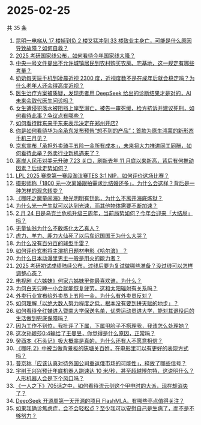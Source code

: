 # 2025-02-25

共 35 条

<!-- BEGIN -->
<!-- 最后更新时间 Tue Feb 25 2025 03:15:17 GMT+0800 (China Standard Time) -->

1. [昆明一电梯从 17 楼掉到负 2 楼又猛冲到 33 楼致业主身亡，可能是什么原因导致故障？如何自救？](https://www.zhihu.com/question/12986653681)
1. [2025 考研国家线公布，如何看待今年国家线大降？](https://www.zhihu.com/question/13220923051)
1. [中央一号文件提出不允许城镇居民到农村购买农房、宅基地，这一规定有哪些考量？](https://www.zhihu.com/question/13147519273)
1. [奶奶每天玩手机到凌晨近视 2300 度，近视度数不是在成年后就会稳定吗？为什么老年人还会得高度近视？](https://www.zhihu.com/question/12952619197)
1. [医生治疗方案被质疑，发现患者用 DeepSeek 给出的诊断结果才是对的，AI 未来会取代医生问诊吗？](https://www.zhihu.com/question/13199597688)
1. [女生遭侵犯落水被阻挡上岸至溺亡，被告一审死缓，检方抗诉并建议死刑，如何看待此事？争议点有哪些？](https://www.zhihu.com/question/13228197326)
1. [如何看待胖东来于东来表示决定在郑州开店?](https://www.zhihu.com/question/13089819134)
1. [你是如何看待华为余承东发布预告“想不到的产品”：首款为原生鸿蒙的新形态手机三月见？](https://www.zhihu.com/question/13222492213)
1. [京东宣布「承担外卖骑手五险一金所有成本」，未来将大力推进同工同酬，如何看待此举？外卖行业新机遇来了？](https://www.zhihu.com/question/13233526307)
1. [离岸人民币对美元升破 7.23 关口，刷新去年 11 月底以来新高，背后有何推动因素？后续走势如何？](https://www.zhihu.com/question/13191279465)
1. [LPL 2025 赛季第一赛段淘汰赛TES 3:1 NIP，如何评价这场比赛？](https://www.zhihu.com/question/13231841901)
1. [摄影师称「1800 元一次离婚跟拍需求比结婚还多」，为什么会这样？背后是一种怎样的观念转变？](https://www.zhihu.com/question/12949930338)
1. [《哪吒之魔童闹海》敖光明明有钥匙，为什么不离开海底炼狱？](https://www.zhihu.com/question/12864535825)
1. [为什么光一产生就可以达到光速，而其他物体需要不断加速？](https://www.zhihu.com/question/9123096591)
1. [2 月 24 日是乌克兰危机升级三周年，当前局势如何？今年会迎来「大结局」吗？](https://www.zhihu.com/question/13184601886)
1. [无量仙翁为什么不敢炼化太乙真人？](https://www.zhihu.com/question/11377983420)
1. [虎力、羊力、鹿力大仙死了以后车迟国国王为什么大哭？](https://www.zhihu.com/question/550469060)
1. [为什么没有百分百的球型手雷？](https://www.zhihu.com/question/607968540)
1. [如何评价玄彬将主演抗日题材电影《哈尔滨》 ？](https://www.zhihu.com/question/499328319)
1. [为什么日本动漫里男主一般是用火的能力者？](https://www.zhihu.com/question/13104527111)
1. [2025 考研初试成绩陆续公布，过线后要为复试做哪些准备？没过线可以怎样调整心态？](https://www.zhihu.com/question/13179083082)
1. [电视剧《六姊妹》何家六姊妹里你最喜欢谁，为什么？](https://www.zhihu.com/question/12588333517)
1. [为何白天只睡一小会就能恢复疲劳，这和太阳辐射有关系吗？](https://www.zhihu.com/question/6160269824)
1. [外卖行业宣布给外卖员上五险一金，为什么有外卖员反对？](https://www.zhihu.com/question/12989734169)
1. [如何理解「以绝大数人努力程度之低，根本没有要到拼天赋的地步」？](https://www.zhihu.com/question/654610289)
1. [如何看待全红婵进入暨南大学保送名单，优秀运动员进大学，能对其退役后的生活做到兜底保障吗？](https://www.zhihu.com/question/13224179729)
1. [因为工作不到位，我批评了下属，下属甩脸子不搭理我，我该怎么处理她？](https://www.zhihu.com/question/12613535947)
1. [这次孙颖莎0:4输给了王曼昱，你觉得是什么原因，正常吗？](https://www.zhihu.com/question/13198563710)
1. [癸酉本《石头记》极大概率是真的，为什么还有人不愿意相信？](https://www.zhihu.com/question/606554061)
1. [《哪吒 2》中被当做背景板的陈塘关百姓，在电影里可以有更好的表现方式吗？](https://www.zhihu.com/question/13138152285)
1. [普京称「应该认真对待外国公司重返俄市场的可能性」，释放了哪些信号？](https://www.zhihu.com/question/12991655211)
1. [宇树王兴兴预计年底机器人跑速达 10 米/秒，甚至超越博尔特，这说明什么？人形机器人会是下个风口吗？](https://www.zhihu.com/question/13011881322)
1. [《一人之下》705话之中，如何看待流云剑这个甲申时的大派，现在却消失了？](https://www.zhihu.com/question/13011673331)
1. [DeepSeek 开源周第一天开源的项目 FlashMLA，有哪些亮点值得关注？](https://www.zhihu.com/question/13184986280)
1. [如果我确诊焦虑症，会不会轻松点？至少我可以安慰自己是生病了，而不是不够努力？](https://www.zhihu.com/question/12268711706)

<!-- END -->
